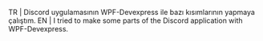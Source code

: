 TR | Discord uygulamasının WPF-Devexpress ile bazı kısımlarının yapmaya çalıştım. 
EN | I tried to make some parts of the Discord application with WPF-Devexpress.
